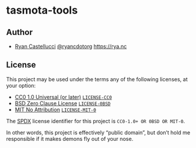 # tasmota-tools

## Author

* [Ryan Castellucci](https://rya.nc/) [@ryancdotorg](https://github.com/ryancdotorg) https://rya.nc

## License

This project may be used under the terms any of the following licenses, at
your option:

* [CC0 1.0 Universal (or later)](https://creativecommons.org/publicdomain/zero/1.0/deed.en) [`LICENSE-CC0`](LICENSE-CC0)
* [BSD Zero Clause License](https://opensource.org/license/0bsd) [`LICENSE-0BSD`](LICENSE-0BSD)
* [MIT No Attribution](https://github.com/aws/mit-0) [`LICENSE-MIT-0`](LICENSE-MIT-0)

The [SPDX](https://spdx.dev) license identifier for this project is
`CC0-1.0+ OR 0BSD OR MIT-0`.

In other words, this project is effectively “public domain”, but don’t hold me
responsible if it makes demons fly out of your nose.
